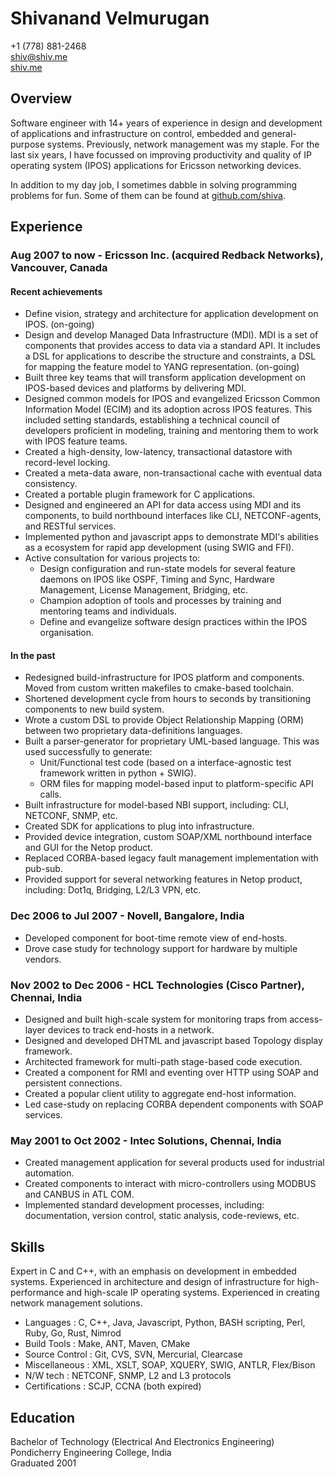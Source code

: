 # Shivanand Velmurugan #

+1 (778) 881-2468  
[shiv@shiv.me][1]  
[shiv.me][2]  

## Overview

Software engineer with 14+ years of experience in design and development of applications and infrastructure on control, embedded and general-purpose systems. Previously, network management was my staple. For the last six years, I have focussed on improving productivity and quality of IP operating system (IPOS) applications for Ericsson networking devices.

In addition to my day job, I sometimes dabble in solving programming problems for fun. Some of them can be found at [github.com/shiva][3].

## Experience

### Aug 2007 to now - Ericsson Inc. (acquired Redback Networks), Vancouver, Canada

#### Recent achievements
 * Define vision, strategy and architecture for application development on IPOS. (on-going)
 * Design and develop Managed Data Infrastructure (MDI). MDI is a set of components that provides access to data via a standard API. It includes a DSL for applications to describe the structure and constraints, a DSL for mapping the feature model to YANG representation. (on-going)
 * Built three key teams that will transform application development on IPOS-based devices and platforms by delivering MDI.
 * Designed common models for IPOS and evangelized Ericsson Common Information Model (ECIM) and its adoption across IPOS features. This included setting standards, establishing a technical council of developers proficient in modeling, training and mentoring them to work with IPOS feature teams.
 * Created a high-density, low-latency, transactional datastore with record-level locking.
 * Created a meta-data aware, non-transactional cache with eventual data consistency.
 * Created a portable plugin framework for C applications.
 * Designed and engineered an API for data access using MDI and its components, to build northbound interfaces like CLI, NETCONF-agents, and RESTful services.
 * Implemented python and javascript apps to demonstrate MDI's abilities as a ecosystem for rapid app development (using SWIG and FFI).
 * Active consultation for various projects to:
     + Design configuration and run-state models for several feature daemons on IPOS like OSPF, Timing and Sync, Hardware Management, License Management, Bridging, etc.
     + Champion adoption of tools and processes by training and mentoring teams and individuals.
     + Define and evangelize software design practices within the IPOS organisation.

#### In the past
 * Redesigned build-infrastructure for IPOS platform and components. Moved from custom written makefiles to cmake-based toolchain.
 * Shortened development cycle from hours to seconds by transitioning components to new build system.
 * Wrote a custom DSL to provide Object Relationship Mapping (ORM) between two proprietary data-definitions languages.
 * Built a parser-generator for proprietary UML-based language. This was used successfully to generate:
     + Unit/Functional test code (based on a interface-agnostic test framework written in python + SWIG).
     + ORM files for mapping model-based input to platform-specific API calls.
 * Built infrastructure for model-based NBI support, including: CLI, NETCONF, SNMP, etc.
 * Created SDK for applications to plug into infrastructure.
 * Provided device integration, custom SOAP/XML northbound interface and GUI for the Netop product.
 * Replaced CORBA-based legacy fault management implementation with pub-sub.
 * Provided support for several networking features in Netop product, including: Dot1q, Bridging, L2/L3 VPN, etc.

### Dec 2006 to Jul 2007 - Novell, Bangalore, India

 * Developed component for boot-time remote view of end-hosts.
 * Drove case study for technology support for hardware by multiple vendors.

### Nov 2002 to Dec 2006 - HCL Technologies (Cisco Partner), Chennai, India

 * Designed and built high-scale system for monitoring traps from access-layer devices to track end-hosts in a network.
 * Designed and developed DHTML and javascript based Topology display framework.
 * Architected framework for multi-path stage-based code execution.
 * Created a component for RMI and eventing over HTTP using SOAP and persistent connections.
 * Created a popular client utility to aggregate end-host information.
 * Led case-study on replacing CORBA dependent components with SOAP services.

### May 2001 to Oct 2002 - Intec Solutions, Chennai, India

 * Created management application for several products used for industrial automation.
 * Created components to interact with micro-controllers using MODBUS and CANBUS in ATL COM.
 * Implemented standard development processes, including: documentation, version control, static analysis, code-reviews, etc.  

## Skills

Expert in C and C++, with an emphasis on development in embedded systems. Experienced in architecture and design of infrastructure for high-performance and high-scale IP operating systems. Experienced in creating network management solutions.

 * Languages      : C, C++, Java, Javascript, Python, BASH scripting, Perl, Ruby, Go, Rust, Nimrod
 * Build Tools    : Make, ANT, Maven, CMake
 * Source Control : Git, CVS, SVN, Mercurial, Clearcase
 * Miscellaneous  : XML, XSLT, SOAP, XQUERY, SWIG, ANTLR, Flex/Bison
 * N/W tech       : NETCONF, SNMP, L2 and L3 protocols
 * Certifications : SCJP, CCNA (both expired)

## Education

Bachelor of Technology (Electrical And Electronics Engineering)  
Pondicherry Engineering College, India  
Graduated 2001

[1]: mailto:shiv@shiv.me  
[2]: http://shiv.me
[3]: http://github.com/shiva
